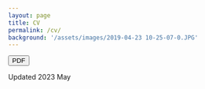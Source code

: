 ```yaml
---
layout: page
title: CV
permalink: /cv/
background: '/assets/images/2019-04-23 10-25-07-0.JPG'
---
```


<a href="{{ site.baseurl }}/assets/CV.pdf"><button name="button" class="btn btn-danger btn-lg" onclick="/assets/CV.pdf"><i class="far fa-file-pdf"></i>
PDF</button></a>

Updated 2023 May